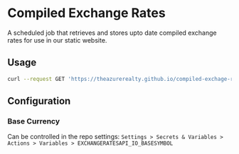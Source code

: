 # Compiled Exchange Rates

A scheduled job that retrieves and stores upto date compiled exchange rates for use in our static website.

## Usage

```sh
curl --request GET 'https://theazurerealty.github.io/compiled-exchage-rates/rates.json'
```

## Configuration

### Base Currency

Can be controlled in the repo settings: `Settings > Secrets & Variables > Actions > Variables > EXCHANGERATESAPI_IO_BASESYMBOL`
